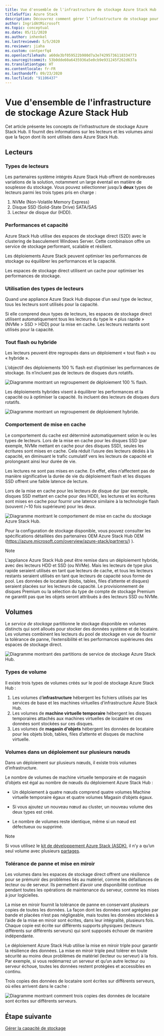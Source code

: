 ```yaml
---
title: Vue d'ensemble de l'infrastructure de stockage Azure Stack Hub
titleSuffix: Azure Stack
description: Découvrez comment gérer l’infrastructure de stockage pour Azure Stack Hub.
author: IngridAtMicrosoft
ms.topic: conceptual
ms.date: 05/11/2020
ms.author: inhenkel
ms.lastreviewed: 5/5/2020
ms.reviewer: jiaha
ms.custom: contperfq4
ms.openlocfilehash: a60de3bf059522b980d7a3e74295736118334773
ms.sourcegitcommit: 53b0dde60a6435936a5e0cb9e931245f262d637a
ms.translationtype: HT
ms.contentlocale: fr-FR
ms.lasthandoff: 09/23/2020
ms.locfileid: "91106437"
---
```

# <a name="azure-stack-hub-storage-infrastructure-overview"></a>Vue d'ensemble de l'infrastructure de stockage Azure Stack Hub

Cet article présente les concepts de l’infrastructure de stockage Azure Stack Hub. Il fournit des informations sur les lecteurs et les volumes ainsi que la façon dont ils sont utilisés dans Azure Stack Hub.

## <a name="drives"></a>Lecteurs

### <a name="drive-types"></a>Types de lecteurs

Les partenaires système intégrés Azure Stack Hub offrent de nombreuses variations de la solution, notamment un large éventail en matière de souplesse du stockage. Vous pouvez sélectionner jusqu’à **deux** types de lecteurs parmi les trois types pris en charge :

1. NVMe (Non-Volatile Memory Express)
1. Disque SSD (Solid-State Drive) SATA/SAS
1. Lecteur de disque dur (HDD).

### <a name="performance-vs-capacity"></a>Performances et capacité

Azure Stack Hub utilise des espaces de stockage direct (S2D) avec le clustering de basculement Windows Server. Cette combinaison offre un service de stockage performant, scalable et résilient.

Les déploiements Azure Stack peuvent optimiser les performances de stockage ou équilibrer les performances et la capacité.

Les espaces de stockage direct utilisent un cache pour optimiser les performances de stockage.

### <a name="how-drive-types-are-used"></a>Utilisation des types de lecteurs

Quand une appliance Azure Stack Hub dispose d’un seul type de lecteur, tous les lecteurs sont utilisés pour la capacité.

Si elle comprend deux types de lecteurs, les espaces de stockage direct utilisent automatiquement tous les lecteurs du type le « plus rapide » (NVMe &gt; SSD &gt; HDD) pour la mise en cache. Les lecteurs restants sont utilisés pour la capacité.

### <a name="all-flash-or-hybrid"></a>Tout flash ou hybride

Les lecteurs peuvent être regroupés dans un déploiement « tout flash » ou « hybride ».

L’objectif des déploiements 100 % flash est d’optimiser les performances de stockage. Ils n’incluent pas de lecteurs de disques durs rotatifs.

![Diagramme montrant un regroupement de déploiement 100 % flash.](media/azure-stack-storage-infrastructure-overview/image1.png)


Les déploiements hybrides visent à équilibrer les performances et la capacité ou à optimiser la capacité. Ils incluent des lecteurs de disques durs rotatifs.

![Diagramme montrant un regroupement de déploiement hybride.](media/azure-stack-storage-infrastructure-overview/image2.png)

### <a name="caching-behavior"></a>Comportement de mise en cache

Le comportement du cache est déterminé automatiquement selon le ou les types de lecteurs. Lors de la mise en cache pour les disques SSD (par exemple, NVMe mettant en cache pour des disques SSD), seules les écritures sont mises en cache. Cela réduit l’usure des lecteurs dédiés à la capacité, en diminuant le trafic cumulatif vers les lecteurs de capacité et prolongeant ainsi leur durée de vie.

Les lectures ne sont pas mises en cache. En effet, elles n’affectent pas de manière significative la durée de vie du déploiement flash et les disques SSD offrent une faible latence de lecture.

Lors de la mise en cache pour les lecteurs de disque dur (par exemple, disques SSD mettant en cache pour des HDD), les lectures et les écritures sont mises en cache pour fournir une latence similaire à la technologie flash (souvent /~10 fois supérieure) pour les deux.

![Diagramme montrant le comportement de mise en cache du stockage Azure Stack Hub.](media/azure-stack-storage-infrastructure-overview/image3.svg)

Pour la configuration de stockage disponible, vous pouvez consulter les spécifications détaillées des partenaires OEM Azure Stack Hub OEM (https://azure.microsoft.com/overview/azure-stack/partners/) ).

> [!NOTE]
> L’appliance Azure Stack Hub peut être remise dans un déploiement hybride, avec des lecteurs HDD et SSD (ou NVMe). Mais les lecteurs de type plus rapide seraient utilisés en tant que lecteurs de cache, et tous les lecteurs restants seraient utilisés en tant que lecteurs de capacité sous forme de pool. Les données de locataire (blobs, tables, files d’attente et disques) seraient placées sur les lecteurs de capacité. Le provisionnement de disques Premium ou la sélection du type de compte de stockage Premium ne garantit pas que les objets seront attribués à des lecteurs SSD ou NVMe.

## <a name="volumes"></a>Volumes

Le *service de stockage* partitionne le stockage disponible en volumes distincts qui sont alloués pour stocker des données système et de locataire. Les volumes combinent les lecteurs du pool de stockage en vue de fournir la tolérance de panne, l’extensibilité et les performances supérieures des espaces de stockage direct.

![Diagramme montrant des partitions de service de stockage Azure Stack Hub.](media/azure-stack-storage-infrastructure-overview/image4.svg)

### <a name="volume-types"></a>Types de volume

Il existe trois types de volumes créés sur le pool de stockage Azure Stack Hub :

1. Les volumes d’**infrastructure** hébergent les fichiers utilisés par les services de base et les machines virtuelles d’infrastructure Azure Stack Hub.
1. Les volumes de **machine virtuelle temporaire** hébergent les disques temporaires attachés aux machines virtuelles de locataire et ces données sont stockées sur ces disques.
1. Les volumes de **magasin d’objets** hébergent les données de locataire pour les objets blob, tables, files d’attente et disques de machine virtuelle.

### <a name="volumes-in-a-multi-node-deployment"></a>Volumes dans un déploiement sur plusieurs nœuds

Dans un déploiement sur plusieurs nœuds, il existe trois volumes d’infrastructure.

Le nombre de volumes de machine virtuelle temporaire et de magasin d’objets est égal au nombre de nœuds du déploiement Azure Stack Hub :

- Un déploiement à quatre nœuds comprend quatre volumes Machine virtuelle temporaire égaux et quatre volumes Magasin d’objets égaux.

- Si vous ajoutez un nouveau nœud au cluster, un nouveau volume des deux types est créé.

- Le nombre de volumes reste identique, même si un nœud est défectueux ou supprimé.

> [!NOTE]
> Si vous utilisez le [kit de développement Azure Stack (ASDK)](../asdk/index.yml), il n’y a qu’un seul volume avec plusieurs [partages](azure-stack-manage-storage-shares.md).

### <a name="fault-tolerance-and-mirroring"></a>Tolérance de panne et mise en miroir

Les volumes dans les espaces de stockage direct offrent une résilience pour se prémunir des problèmes liés au matériel, comme les défaillances de lecteur ou de serveur. Ils permettent d’avoir une disponibilité continue pendant toutes les opérations de maintenance du serveur, comme les mises à jour logicielles.

La mise en miroir fournit la tolérance de panne en conservant plusieurs copies de toutes les données. La façon dont les données sont agrégées par bande et placées n’est pas négligeable, mais toutes les données stockées à l’aide de la mise en miroir sont écrites, dans leur intégralité, plusieurs fois. Chaque copie est écrite sur différents supports physiques (lecteurs différents sur différents serveurs) qui sont supposés échouer de manière indépendante. 

Le déploiement Azure Stack Hub utilise la mise en miroir triple pour garantir la résilience des données. La mise en miroir triple peut tolérer en toute sécurité au moins deux problèmes de matériel (lecteur ou serveur) à la fois. Par exemple, si vous redémarrez un serveur et qu’un autre lecteur ou serveur échoue, toutes les données restent protégées et accessibles en continu.

Trois copies des données de locataire sont écrites sur différents serveurs, où elles arrivent dans le cache :

![Diagramme montrant comment trois copies des données de locataire sont écrites sur différents serveurs.](media/azure-stack-storage-infrastructure-overview/image5.png)

## <a name="next-step"></a>Étape suivante

[Gérer la capacité de stockage](azure-stack-manage-storage-shares.md) 
